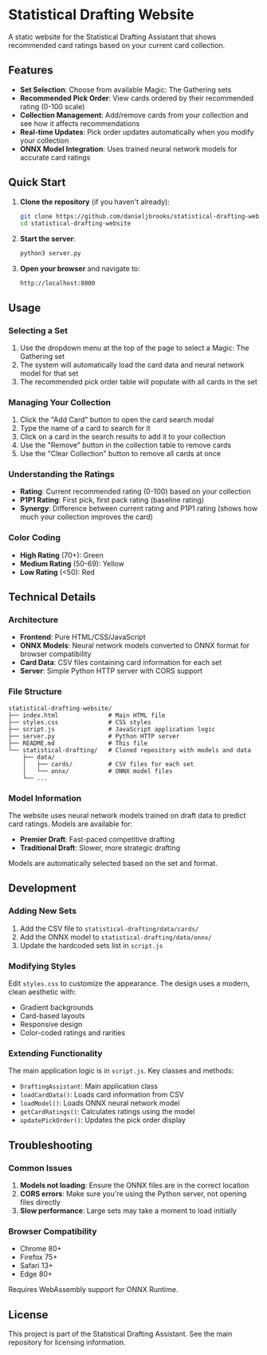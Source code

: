 # Statistical Drafting Website

A static website for the Statistical Drafting Assistant that shows recommended card ratings based on your current card collection.

## Features

- **Set Selection**: Choose from available Magic: The Gathering sets
- **Recommended Pick Order**: View cards ordered by their recommended rating (0-100 scale)
- **Collection Management**: Add/remove cards from your collection and see how it affects recommendations
- **Real-time Updates**: Pick order updates automatically when you modify your collection
- **ONNX Model Integration**: Uses trained neural network models for accurate card ratings

## Quick Start

1. **Clone the repository** (if you haven't already):
   ```bash
   git clone https://github.com/danieljbrooks/statistical-drafting-website.git
   cd statistical-drafting-website
   ```

2. **Start the server**:
   ```bash
   python3 server.py
   ```

3. **Open your browser** and navigate to:
   ```
   http://localhost:8000
   ```

## Usage

### Selecting a Set
1. Use the dropdown menu at the top of the page to select a Magic: The Gathering set
2. The system will automatically load the card data and neural network model for that set
3. The recommended pick order table will populate with all cards in the set

### Managing Your Collection
1. Click the "Add Card" button to open the card search modal
2. Type the name of a card to search for it
3. Click on a card in the search results to add it to your collection
4. Use the "Remove" button in the collection table to remove cards
5. Use the "Clear Collection" button to remove all cards at once

### Understanding the Ratings
- **Rating**: Current recommended rating (0-100) based on your collection
- **P1P1 Rating**: First pick, first pack rating (baseline rating)
- **Synergy**: Difference between current rating and P1P1 rating (shows how much your collection improves the card)

### Color Coding
- **High Rating** (70+): Green
- **Medium Rating** (50-69): Yellow  
- **Low Rating** (<50): Red

## Technical Details

### Architecture
- **Frontend**: Pure HTML/CSS/JavaScript
- **ONNX Models**: Neural network models converted to ONNX format for browser compatibility
- **Card Data**: CSV files containing card information for each set
- **Server**: Simple Python HTTP server with CORS support

### File Structure
```
statistical-drafting-website/
├── index.html              # Main HTML file
├── styles.css              # CSS styles
├── script.js               # JavaScript application logic
├── server.py               # Python HTTP server
├── README.md               # This file
└── statistical-drafting/   # Cloned repository with models and data
    ├── data/
    │   ├── cards/          # CSV files for each set
    │   └── onnx/           # ONNX model files
    └── ...
```

### Model Information
The website uses neural network models trained on draft data to predict card ratings. Models are available for:
- **Premier Draft**: Fast-paced competitive drafting
- **Traditional Draft**: Slower, more strategic drafting

Models are automatically selected based on the set and format.

## Development

### Adding New Sets
1. Add the CSV file to `statistical-drafting/data/cards/`
2. Add the ONNX model to `statistical-drafting/data/onnx/`
3. Update the hardcoded sets list in `script.js`

### Modifying Styles
Edit `styles.css` to customize the appearance. The design uses a modern, clean aesthetic with:
- Gradient backgrounds
- Card-based layouts
- Responsive design
- Color-coded ratings and rarities

### Extending Functionality
The main application logic is in `script.js`. Key classes and methods:
- `DraftingAssistant`: Main application class
- `loadCardData()`: Loads card information from CSV
- `loadModel()`: Loads ONNX neural network model
- `getCardRatings()`: Calculates ratings using the model
- `updatePickOrder()`: Updates the pick order display

## Troubleshooting

### Common Issues
1. **Models not loading**: Ensure the ONNX files are in the correct location
2. **CORS errors**: Make sure you're using the Python server, not opening files directly
3. **Slow performance**: Large sets may take a moment to load initially

### Browser Compatibility
- Chrome 80+
- Firefox 75+
- Safari 13+
- Edge 80+

Requires WebAssembly support for ONNX Runtime.

## License

This project is part of the Statistical Drafting Assistant. See the main repository for licensing information.
